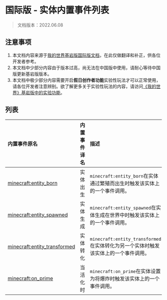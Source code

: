 # 国际版 - 实体内置事件列表

> 文档版本：2022.06.08

## 注意事项

1. 本文档内容来源于[我的世界基岩版国际版文档](https://learn.microsoft.com/zh-cn/minecraft/creator/reference/content/entityreference/examples/triggerlist)，在此仅做翻译和补正，供各位开发者参考。
2. 本文档中少部分内容由于版本过高，尚无法在中国版中使用，请耐心等待中国版更新基岩版版本。
3. 本文档中极少部分内容需要开启**假日创作者功能**实验性玩法才可以正常使用，请各位开发者注意辨别。欲了解更多关于实验性玩法的内容，请访问[《我的世界》基岩版中的实验功能](https://learn.microsoft.com/zh-cn/minecraft/creator/documents/experimentalfeaturestoggle)。

## 列表

| 内置事件原名                                                 | 内置事件译名 | 描述                                                         |
| :----------------------------------------------------------- | ------------ | :----------------------------------------------------------- |
| [minecraft:entity_born](https://learn.microsoft.com/zh-cn/minecraft/creator/reference/content/entityreference/examples/entityevents/minecraftevents_entity_born) | 实体出生     | `minecraft:entity_born`在实体通过繁殖而出生时触发该实体上的一个事件调用。 |
| [minecraft:entity_spawned](https://learn.microsoft.com/zh-cn/minecraft/creator/reference/content/entityreference/examples/entityevents/minecraftevents_entity_spawned) | 实体生成     | `minecraft:entity_spawned`在实体生成在世界中时触发该实体上的一个事件调用。 |
| [minecraft:entity_transformed](https://learn.microsoft.com/zh-cn/minecraft/creator/reference/content/entityreference/examples/entityevents/minecraftevents_entity_transformed) | 实体转化     | `minecraft:entity_transformed`在实体转化为另一个实体时触发该实体上的一个事件调用。 |
| [minecraft:on_prime](https://learn.microsoft.com/zh-cn/minecraft/creator/reference/content/entityreference/examples/entityevents/minecraftevents_on_prime) | 当活化时     | `minecraft:on_prime`在实体设置为将爆炸时触发该实体上的一个事件调用。 |
